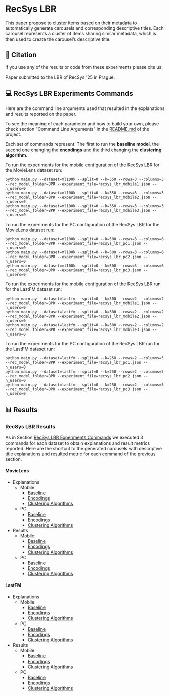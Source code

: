 # RecSys LBR

This paper propose to cluster items based on their metadata to automatically generate carousels and corresponding 
descriptive titles. Each carousel represents a cluster of items sharing similar metadata, which is then used to create 
the carousel’s descriptive title.

## 🔖 Citation

If you use any of the results or code from these experiments please cite us:

Paper submitted to the LBR of RecSys '25 in Prague. 

## 💻 RecSys LBR Experiments Commands 

Here are the command line arguments used that resulted in the explanations and results reported on the paper.

To see the meaning of each parameter and how to build your own, please check section "Command Line Arguments" in the 
[README.md](README.md) of the project.

Each set of commands represent: The first to run the **baseline model**, the second one changing the **encodings** 
and the third changing the **clustering algorithm**.

To run the experiments for the mobile configuration of the RecSys LBR for the MovieLens dataset run:
    
    python main.py --dataset=ml100k --split=0 --k=350 --rows=3 --columns=3 --rec_model_folder=BPR --experiment_file=recsys_lbr_mobile1.json --n_users=0
    python main.py --dataset=ml100k --split=0 --k=350 --rows=3 --columns=3 --rec_model_folder=BPR --experiment_file=recsys_lbr_mobile2.json --n_users=0
    python main.py --dataset=ml100k --split=0 --k=350 --rows=3 --columns=3 --rec_model_folder=BPR --experiment_file=recsys_lbr_mobile3.json --n_users=0

To run the experiments for the PC configuration of the RecSys LBR for the MovieLens dataset run:
    
    python main.py --dataset=ml100k --split=0 --k=500 --rows=3 --columns=6 --rec_model_folder=BPR --experiment_file=recsys_lbr_pc1.json --n_users=0
    python main.py --dataset=ml100k --split=0 --k=500 --rows=3 --columns=6 --rec_model_folder=BPR --experiment_file=recsys_lbr_pc2.json --n_users=0
    python main.py --dataset=ml100k --split=0 --k=500 --rows=3 --columns=6 --rec_model_folder=BPR --experiment_file=recsys_lbr_pc3.json --n_users=0

To run the experiments for the mobile configuration of the RecSys LBR run for the LastFM dataset run:
    
    python main.py --dataset=lastfm --split=0 --k=300 --rows=2 --columns=2 --rec_model_folder=BPR --experiment_file=recsys_lbr_mobile1.json --n_users=0
    python main.py --dataset=lastfm --split=0 --k=300 --rows=2 --columns=2 --rec_model_folder=BPR --experiment_file=recsys_lbr_mobile2.json --n_users=0
    python main.py --dataset=lastfm --split=0 --k=300 --rows=2 --columns=2 --rec_model_folder=BPR --experiment_file=recsys_lbr_mobile3.json --n_users=0

To run the experiments for the PC configuration of the RecSys LBR run for the LastFM dataset run:
    
    python main.py --dataset=lastfm --split=0 --k=250 --rows=2 --columns=5 --rec_model_folder=BPR --experiment_file=recsys_lbr_pc1.json --n_users=0
    python main.py --dataset=lastfm --split=0 --k=250 --rows=2 --columns=5 --rec_model_folder=BPR --experiment_file=recsys_lbr_pc2.json --n_users=0
    python main.py --dataset=lastfm --split=0 --k=250 --rows=2 --columns=5 --rec_model_folder=BPR --experiment_file=recsys_lbr_pc3.json --n_users=0


## 📊 Results 

### RecSys LBR Results

As in Section [RecSys LBR Experiments Commands](#RecSys-LBR-Experiments-Commands)
we executed 3 commands for each dataset to obtain explanations and result metrics reported. Here are the shortcut to 
the generated carousels with descriptive title explanations and resulted metric for each command of the previous section. 

#### MovieLens
- Explanations
  - Mobile: 
    - [Baseline](datasets/ml-latest-small/stratified_split/explanations/recsys_lbr_mobile1)
    - [Encodings](datasets/ml-latest-small/stratified_split/explanations/recsys_lbr_mobile2)
    - [Clustering Algorithms](datasets/ml-latest-small/stratified_split/explanations/recsys_lbr_mobile3)
  - PC
    - [Baseline](datasets/ml-latest-small/stratified_split/explanations/recsys_lbr_pc1)
    - [Encodings](datasets/ml-latest-small/stratified_split/explanations/recsys_lbr_pc2)
    - [Clustering Algorithms](datasets/ml-latest-small/stratified_split/explanations/recsys_lbr_pc3)
- Results
  - Mobile: 
    - [Baseline](datasets/ml-latest-small/stratified_split/results/recsys_lbr_mobile1)
    - [Encodings](datasets/ml-latest-small/stratified_split/results/recsys_lbr_mobile2)
    - [Clustering Algorithms](datasets/ml-latest-small/stratified_split/results/recsys_lbr_mobile3)
  - PC
    - [Baseline](datasets/ml-latest-small/stratified_split/results/recsys_lbr_pc1)
    - [Encodings](datasets/ml-latest-small/stratified_split/results/recsys_lbr_pc2)
    - [Clustering Algorithms](datasets/ml-latest-small/stratified_split/results/recsys_lbr_pc3)

#### LastFM
- Explanations
  - Mobile: 
    - [Baseline](datasets/hetrec2011-lastfm-2k/stratified_split/explanations/recsys_lbr_mobile1)
    - [Encodings](datasets/hetrec2011-lastfm-2k/stratified_split/explanations/recsys_lbr_mobile2)
    - [Clustering Algorithms](datasets/hetrec2011-lastfm-2k/stratified_split/explanations/recsys_lbr_mobile3)
  - PC
    - [Baseline](datasets/hetrec2011-lastfm-2k/stratified_split/explanations/recsys_lbr_pc1)
    - [Encodings](datasets/hetrec2011-lastfm-2k/stratified_split/explanations/recsys_lbr_pc2)
    - [Clustering Algorithms](datasets/hetrec2011-lastfm-2k/stratified_split/explanations/recsys_lbr_pc3)
- Results
  - Mobile: 
    - [Baseline](datasets/hetrec2011-lastfm-2k/stratified_split/results/recsys_lbr_mobile1)
    - [Encodings](datasets/hetrec2011-lastfm-2k/stratified_split/results/recsys_lbr_mobile2)
    - [Clustering Algorithms](datasets/hetrec2011-lastfm-2k/stratified_split/results/recsys_lbr_mobile3)
  - PC
    - [Baseline](datasets/hetrec2011-lastfm-2k/stratified_split/results/recsys_lbr_pc1)
    - [Encodings](datasets/hetrec2011-lastfm-2k/stratified_split/results/recsys_lbr_pc2)
    - [Clustering Algorithms](datasets/hetrec2011-lastfm-2k/stratified_split/results/recsys_lbr_pc3)
